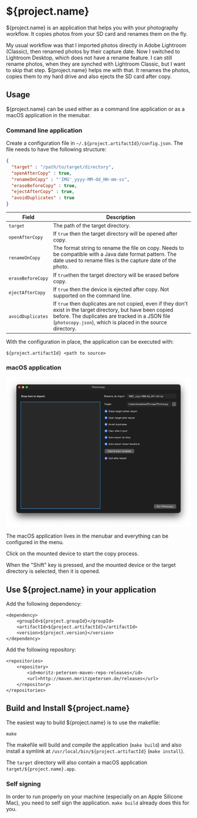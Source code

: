 # ${project.name}

${project.name} is an application that helps you with your photography workflow. It copies photos from your SD card and renames them on the fly.

My usual workflow was that I imported photos directly in Adobe Lightroom (Classic), then renamed photos by their capture date. Now I switched to Lightroom Desktop, which does not have a rename feature. I can still rename photos, when they are synched with Lightroom Classic, but I want to skip that step. ${project.name} helps me with that. It renames the photos, copies them to my hard drive and also ejects the SD card after copy.

## Usage

${project.name} can be used either as a command line application or as a macOS application in the menubar. 

### Command line application

Create a configuration file in `~/.${project.artifactId}/config.json`. The file needs to have the following structure:

```json
{
  "target" : "/path/to/target/directory",
  "openAfterCopy" : true,
  "renameOnCopy" : "'IMG'_yyyy-MM-dd_HH-mm-ss",
  "eraseBeforeCopy" : true,
  "ejectAfterCopy" : true,
  "avoidDuplicates" : true
}
```

| Field    | Description                                                                                                                                                           |
|----------|-----------------------------------------------------------------------------------------------------------------------------------------------------------------------|
| `target` | The path of the target directory.                                                                                                                                     |
| `openAfterCopy` | If `true` then the target directory will be opened after copy.                                                                                                        |
| `renameOnCopy` | The format string to rename the file on copy. Needs to be compatible with a Java date format pattern. The date used to rename files is the capture date of the photo. |
| `eraseBeforeCopy` | If `true`then the target directory will be erased before copy.                                                                                                        |
| `ejectAfterCopy` | If `true` then the device is ejected after copy. Not supported on the command line.                                                                                   |
| `avoidDuplicates` | If `true` then duplicates are not copied, even if they don't exist in the target directory, but have been copied before. The duplicates are tracked in a JSON file (`photocopy.json`), which is placed in the source directory. |

With the configuration in place, the application can be executed with:

```
${project.artifactId} <path to source>
```

### macOS application

<img src="imgs/screen1.png" width="600">

The macOS application lives in the menubar and everything can be configured in the menu.

Click on the mounted device to start the copy process.

When the "Shift" key is pressed, and the mounted device or the target directory is selected, then it is opened.

## Use ${project.name} in your application

Add the following dependency:

```
<dependency>
    <groupId>${project.groupId}</groupId>
    <artifactId>${project.artifactId}</artifactId>
    <version>${project.version}</version>
</dependency>
```

Add the following repository:

```
<repositories>
    <repository>
        <id>moritz-petersen-maven-repo-releases</id>
        <url>http://maven.moritzpetersen.de/releases</url>
    </repository>
</repositories>
```

## Build and Install ${project.name}

The easiest way to build ${project.name} is to use the makefile:

```
make
```

The makefile will build and compile the application (`make build`) and also install a symlink at `/usr/local/bin/${project.artifactId}` (`make install`).

The `target` directory will also contain a macOS application `target/${project.name}.app`.

### Self signing

In order to run properly on your machine (especially on an Apple Silicone Mac), you need to self sign the application. `make build` already does this for you.